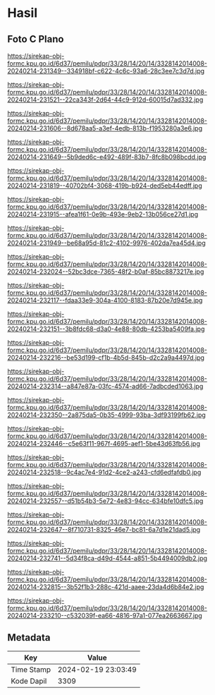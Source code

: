# Hasil

## Foto C Plano

https://sirekap-obj-formc.kpu.go.id/6d37/pemilu/pdpr/33/28/14/20/14/3328142014008-20240214-231349--334918bf-c622-4c6c-93a6-28c3ee7c3d7d.jpg

https://sirekap-obj-formc.kpu.go.id/6d37/pemilu/pdpr/33/28/14/20/14/3328142014008-20240214-231521--22ca343f-2d64-44c9-912d-60015d7ad332.jpg

https://sirekap-obj-formc.kpu.go.id/6d37/pemilu/pdpr/33/28/14/20/14/3328142014008-20240214-231606--8d678aa5-a3ef-4edb-813b-f1953280a3e6.jpg

https://sirekap-obj-formc.kpu.go.id/6d37/pemilu/pdpr/33/28/14/20/14/3328142014008-20240214-231649--5b9ded6c-e492-489f-83b7-8fc8b098bcdd.jpg

https://sirekap-obj-formc.kpu.go.id/6d37/pemilu/pdpr/33/28/14/20/14/3328142014008-20240214-231819--40702bf4-3068-419b-b924-ded5eb44edff.jpg

https://sirekap-obj-formc.kpu.go.id/6d37/pemilu/pdpr/33/28/14/20/14/3328142014008-20240214-231915--afea1f61-0e9b-493e-9eb2-13b056ce27d1.jpg

https://sirekap-obj-formc.kpu.go.id/6d37/pemilu/pdpr/33/28/14/20/14/3328142014008-20240214-231949--be68a95d-81c2-4102-9976-402da7ea45d4.jpg

https://sirekap-obj-formc.kpu.go.id/6d37/pemilu/pdpr/33/28/14/20/14/3328142014008-20240214-232024--52bc3dce-7365-48f2-b0af-85bc8873217e.jpg

https://sirekap-obj-formc.kpu.go.id/6d37/pemilu/pdpr/33/28/14/20/14/3328142014008-20240214-232117--fdaa33e9-304a-4100-8183-87b20e7d945e.jpg

https://sirekap-obj-formc.kpu.go.id/6d37/pemilu/pdpr/33/28/14/20/14/3328142014008-20240214-232151--3b8fdc68-d3a0-4e88-80db-4253ba5409fa.jpg

https://sirekap-obj-formc.kpu.go.id/6d37/pemilu/pdpr/33/28/14/20/14/3328142014008-20240214-232216--be53d199-cf1b-4b5d-845b-d2c2a9a4497d.jpg

https://sirekap-obj-formc.kpu.go.id/6d37/pemilu/pdpr/33/28/14/20/14/3328142014008-20240214-232314--a847e87a-03fc-4574-ad66-7adbcded1063.jpg

https://sirekap-obj-formc.kpu.go.id/6d37/pemilu/pdpr/33/28/14/20/14/3328142014008-20240214-232350--2a875da5-0b35-4999-93ba-3df93199fb62.jpg

https://sirekap-obj-formc.kpu.go.id/6d37/pemilu/pdpr/33/28/14/20/14/3328142014008-20240214-232446--c5e63f11-967f-4695-aef1-5be43d63fb56.jpg

https://sirekap-obj-formc.kpu.go.id/6d37/pemilu/pdpr/33/28/14/20/14/3328142014008-20240214-232518--9c4ac7e4-91d2-4ce2-a243-cfd6edfafdb0.jpg

https://sirekap-obj-formc.kpu.go.id/6d37/pemilu/pdpr/33/28/14/20/14/3328142014008-20240214-232557--d51b54b3-5e72-4e83-94cc-634bfe10dfc5.jpg

https://sirekap-obj-formc.kpu.go.id/6d37/pemilu/pdpr/33/28/14/20/14/3328142014008-20240214-232647--8f710731-8325-46e7-bc81-6a7d1e21dad5.jpg

https://sirekap-obj-formc.kpu.go.id/6d37/pemilu/pdpr/33/28/14/20/14/3328142014008-20240214-232741--5d34f8ca-d49d-4544-a851-5b4494009db2.jpg

https://sirekap-obj-formc.kpu.go.id/6d37/pemilu/pdpr/33/28/14/20/14/3328142014008-20240214-232815--3b52f1b3-288c-421d-aaee-23da4d6b84e2.jpg

https://sirekap-obj-formc.kpu.go.id/6d37/pemilu/pdpr/33/28/14/20/14/3328142014008-20240214-233210--c532039f-ea66-4816-97a1-077ea2663667.jpg


## Metadata

| Key        | Value               |
| ---------- | ------------------- |
| Time Stamp | 2024-02-19 23:03:49 |
| Kode Dapil | 3309                |



